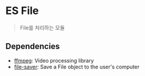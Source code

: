# ES File

> File를 처리하는 모듈

## Dependencies

- [ffmpeg](https://ffmpeg.org/): Video processing library
- [file-saver](https://github.com/eligrey/FileSaver.js/): Save a File object to the user's computer
